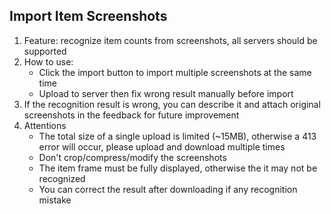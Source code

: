 ## Import Item Screenshots

1. Feature: recognize item counts from screenshots, all servers should be supported
2. How to use:
    - Click the import button to import multiple screenshots at the same time
    - Upload to server then fix wrong result manually before import
3. If the recognition result is wrong, you can describe it and attach original screenshots in the feedback for future improvement
4. Attentions
    - The total size of a single upload is limited (~15MB), otherwise a 413 error will occur, please upload and download multiple times
    - Don't crop/compress/modify the screenshots
    - The item frame must be fully displayed, otherwise the it may not be recognized
    - You can correct the result after downloading if any recognition mistake
